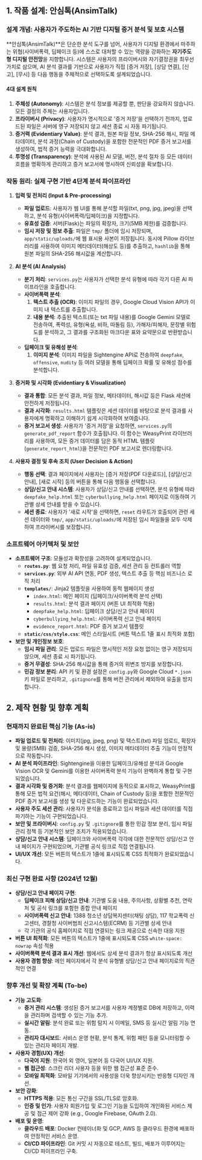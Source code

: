 ## 1. 작품 설계: 안심톡(AnsimTalk)

### 설계 개념: 사용자가 주도하는 AI 기반 디지털 증거 분석 및 보호 시스템

**안심톡(AnsimTalk)**은 단순한 분석 도구를 넘어, 사용자가 디지털 환경에서 마주하는 위협(사이버폭력, 딥페이크 등)에 스스로 대처할 수 있는 역량을 강화하는 **자기주도형 디지털 안전망**을 지향합니다. 시스템은 사용자의 프라이버시와 자기결정권을 최우선 가치로 삼으며, AI 분석 결과를 기반으로 사용자가 직접 [증거 저장], [상담 연결], [신고], [무시] 등 다음 행동을 주체적으로 선택하도록 설계되었습니다.

#### 4대 설계 원칙

1.  **주체성 (Autonomy)**: 시스템은 분석 정보를 제공할 뿐, 판단을 강요하지 않습니다. 모든 결정의 주체는 사용자입니다.
2.  **프라이버시 (Privacy)**: 사용자가 명시적으로 '증거 저장'을 선택하기 전까지, 업로드된 파일은 서버에 영구 저장되지 않고 세션 종료 시 자동 파기됩니다.
3.  **증거력 (Evidentiary Value)**: 분석 결과, 원본 파일 정보, SHA-256 해시, 파일 메타데이터, 분석 과정(Chain of Custody)을 포함한 전문적인 PDF 증거 보고서를 생성하여, 법적 증거 능력을 극대화합니다.
4.  **투명성 (Transparency)**: 분석에 사용된 AI 모델, 버전, 분석 절차 등 모든 데이터 흐름을 명확하게 관리하고 증거 보고서에 명시하여 신뢰성을 확보합니다.

### 작동 원리: 실제 구현 기반 4단계 분석 파이프라인

1.  **입력 및 전처리 (Input & Pre-processing)**
    -   **파일 업로드**: 사용자가 웹 UI를 통해 분석할 파일(txt, png, jpg, jpeg)을 선택하고, 분석 유형(사이버폭력/딥페이크)을 지정합니다.
    -   **유효성 검증**: 서버(Flask)는 파일의 확장자, 크기(5MB 제한)를 검증합니다.
    -   **임시 저장 및 정보 추출**: 파일은 `tmp/` 폴더에 임시 저장되며, `app/static/uploads/`에 웹 표시용 사본이 저장됩니다. 동시에 Pillow 라이브러리를 사용하여 이미지 메타데이터(해상도 등)를 추출하고, `hashlib`을 통해 원본 파일의 SHA-256 해시값을 계산합니다.

2.  **AI 분석 (AI Analysis)**
    -   **분기 처리**: `services.py`는 사용자가 선택한 분석 유형에 따라 각기 다른 AI 파이프라인을 호출합니다.
    -   **사이버폭력 분석**:
        1.  **텍스트 추출 (OCR)**: 이미지 파일의 경우, Google Cloud Vision API가 이미지 내 텍스트를 추출합니다.
        2.  **내용 분석**: 추출된 텍스트(또는 txt 파일 내용)를 Google Gemini 모델로 전송하여, 폭력성, 유형(욕설, 비하, 따돌림 등), 가해자/피해자, 문장별 위험도를 분석하고, 그 결과를 구조화된 마크다운 표와 요약문으로 반환받습니다.
    -   **딥페이크 및 유해성 분석**:
        1.  **이미지 분석**: 이미지 파일을 Sightengine API로 전송하여 `deepfake`, `offensive`, `nudity` 등 여러 모델을 통해 딥페이크 확률 및 유해성 점수를 분석합니다.

3.  **증거화 및 시각화 (Evidentiary & Visualization)**
    -   **결과 통합**: 모든 분석 결과, 파일 정보, 메타데이터, 해시값 등은 Flask 세션에 안전하게 저장됩니다.
    -   **결과 시각화**: `results.html` 템플릿은 세션 데이터를 바탕으로 분석 결과를 사용자에게 명확하고 이해하기 쉽게 시각화하여 보여줍니다.
    -   **증거 보고서 생성**: 사용자가 '증거 저장'을 요청하면, `services.py`의 `generate_pdf_report` 함수가 호출됩니다. 이 함수는 WeasyPrint 라이브러리를 사용하여, 모든 증거 데이터를 담은 동적 HTML 템플릿(`generate_report_html`)을 전문적인 PDF 보고서로 렌더링합니다.

4.  **사용자 결정 및 후속 조치 (User Decision & Action)**
    -   **행동 선택**: 결과 페이지에서 사용자는 [증거 저장(PDF 다운로드)], [상담/신고 안내], [새로 시작] 등의 버튼을 통해 다음 행동을 선택합니다.
    -   **상담/신고 안내 시스템**: 사용자가 상담/신고 안내를 선택하면, 분석 유형에 따라 `deepfake_help.html` 또는 `cyberbullying_help.html` 페이지로 이동하여 기관별 상세 안내를 받을 수 있습니다.
    -   **세션 종료**: 사용자가 '새로 시작'을 선택하면, `reset` 라우트가 호출되어 관련 세션 데이터와 `tmp/`, `app/static/uploads/`에 저장된 임시 파일들을 모두 삭제하여 프라이버시를 보장합니다.

### 소프트웨어 아키텍처 및 보안

-   **소프트웨어 구조**: 모듈성과 확장성을 고려하여 설계되었습니다.
    -   **`routes.py`**: 웹 요청 처리, 파일 유효성 검증, 세션 관리 등 컨트롤러 역할
    -   **`services.py`**: 외부 AI API 연동, PDF 생성, 텍스트 추출 등 핵심 비즈니스 로직 처리
    -   **`templates/`**: Jinja2 템플릿을 사용하여 동적 웹페이지 생성
        -   `index.html`: 메인 페이지 (딥페이크/사이버폭력 분석 선택)
        -   `results.html`: 분석 결과 페이지 (버튼 UI 최적화 적용)
        -   `deepfake_help.html`: 딥페이크 상담/신고 안내 페이지
        -   `cyberbullying_help.html`: 사이버폭력 신고 안내 페이지
        -   `evidence_report.html`: PDF 증거 보고서 템플릿
    -   **`static/css/style.css`**: 메인 스타일시트 (버튼 텍스트 1줄 표시 최적화 포함)
-   **보안 및 개인정보 보호**:
    -   **임시 파일 관리**: 모든 업로드 파일은 명시적인 저장 요청 없이는 영구 저장되지 않으며, 세션 종료 시 파기됩니다.
    -   **증거 무결성**: SHA-256 해시값을 통해 증거의 위변조 방지를 보장합니다.
    -   **민감 정보 분리**: API 키 및 환경 설정은 `config.py`와 Google Cloud `*.json` 키 파일로 분리하고, `.gitignore`를 통해 버전 관리에서 제외하여 유출을 방지합니다.

## 2. 제작 현황 및 향후 계획

### 현재까지 완료된 핵심 기능 (As-is)

-   **파일 업로드 및 전처리**: 이미지(jpg, jpeg, png) 및 텍스트(txt) 파일 업로드, 확장자 및 용량(5MB) 검증, SHA-256 해시 생성, 이미지 메타데이터 추출 기능이 안정적으로 작동합니다.
-   **AI 분석 파이프라인**: Sightengine을 이용한 딥페이크/유해성 분석과 Google Vision OCR 및 Gemini를 이용한 사이버폭력 분석 기능이 완벽하게 통합 및 구현되었습니다.
-   **결과 시각화 및 증거화**: 분석 결과를 웹페이지에 동적으로 표시하고, WeasyPrint를 통해 모든 법적 요건(해시, 메타데이터, Chain of Custody 등)을 포함한 전문적인 PDF 증거 보고서를 생성 및 다운로드하는 기능이 완료되었습니다.
-   **사용자 주도 세션 관리**: 사용자가 분석을 종료하고 임시 파일과 세션 데이터를 직접 파기하는 기능이 구현되었습니다.
-   **보안 및 프라이버시**: `config.py` 및 `.gitignore`를 통한 민감 정보 분리, 임시 파일 관리 정책 등 기본적인 보안 조치가 적용되었습니다.
-   **상담/신고 안내 시스템**: 딥페이크와 사이버폭력 각각에 대한 전문적인 상담/신고 안내 페이지가 구현되었으며, 기관별 공식 링크로 직접 연결됩니다.
-   **UI/UX 개선**: 모든 버튼의 텍스트가 1줄에 표시되도록 CSS 최적화가 완료되었습니다.

### 최신 구현 완료 사항 (2024년 12월)

-   **상담/신고 안내 페이지 구현**:
    -   **딥페이크 피해 상담/신고 안내**: 기관별 도움 내용, 주의사항, 상황별 추천, 연락처 및 공식 링크를 포함한 종합 안내 페이지
    -   **사이버폭력 신고 안내**: 1388 청소년 상담복지센터(채팅 상담), 117 학교폭력 신고센터, 경찰청 사이버범죄 신고시스템(ECRM) 등 기관별 상세 안내
    -   각 기관의 공식 홈페이지로 직접 연결되는 링크 제공으로 신속한 대응 지원
-   **버튼 UI 최적화**: 모든 버튼의 텍스트가 1줄에 표시되도록 CSS `white-space: nowrap` 속성 적용
-   **사이버폭력 분석 결과 표시 개선**: 웹에서도 상세 분석 결과가 항상 표시되도록 개선
-   **사용자 경험 향상**: 메인 페이지에서 각 분석 유형별 상담/신고 안내 페이지로의 직관적인 연결

### 향후 개선 및 확장 계획 (To-be)

-   **기능 고도화**:
    -   **증거 관리 시스템**: 생성된 증거 보고서를 사용자 계정별로 DB에 저장하고, 이력을 관리하며 검색할 수 있는 기능 추가.
    -   **실시간 알림**: 분석 완료 또는 위험 탐지 시 이메일, SMS 등 실시간 알림 기능 연동.
    -   **관리자 대시보드**: 서비스 운영 현황, 분석 통계, 위험 패턴 등을 모니터링할 수 있는 관리자 페이지 개발.
-   **사용자 경험(UX) 개선**:
    -   **다국어 지원**: 한국어 외 영어, 일본어 등 다국어 UI/UX 지원.
    -   **웹 접근성**: 스크린 리더 사용자 등을 위한 웹 접근성 표준 준수.
    -   **모바일 최적화**: 모바일 기기에서의 사용성을 더욱 향상시키는 반응형 디자인 개선.
-   **보안 강화**:
    -   **HTTPS 적용**: 모든 통신 구간을 SSL/TLS로 암호화.
    -   **인증 및 인가**: 사용자 회원가입 및 로그인 기능을 도입하여 개인화된 서비스 제공 및 접근 제어 강화 (e.g., Google Firebase, OAuth 2.0).
-   **배포 및 운영**:
    -   **클라우드 배포**: Docker 컨테이너화 및 GCP, AWS 등 클라우드 환경에 배포하여 안정적인 서비스 운영.
    -   **CI/CD 파이프라인**: Git 커밋 시 자동으로 테스트, 빌드, 배포가 이루어지는 CI/CD 파이프라인 구축.